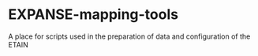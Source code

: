 # EXPANSE-mapping-tools
A place for scripts used in the preparation of data and configuration of the ETAIN
